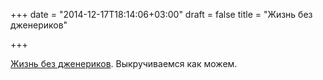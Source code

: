 +++
date = "2014-12-17T18:14:06+03:00"
draft = false
title = "Жизнь без дженериков"

+++

<p><a href="http://www.weberc2.com/posts/2014/12/12/living-without-generics.txt">Жизнь без дженериков</a>. Выкручиваемся как можем.</p>

